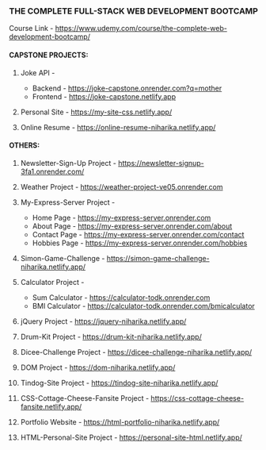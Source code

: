 ### THE COMPLETE FULL-STACK WEB DEVELOPMENT BOOTCAMP

Course Link - https://www.udemy.com/course/the-complete-web-development-bootcamp/

#### CAPSTONE PROJECTS:

1. Joke API -

   - Backend - https://joke-capstone.onrender.com?q=mother
   - Frontend - https://joke-capstone.netlify.app

2. Personal Site - https://my-site-css.netlify.app/

3. Online Resume - https://online-resume-niharika.netlify.app/

#### OTHERS:

1. Newsletter-Sign-Up Project - https://newsletter-signup-3fa1.onrender.com/

2. Weather Project - https://weather-project-ve05.onrender.com

3. My-Express-Server Project -

   - Home Page - https://my-express-server.onrender.com
   - About Page - https://my-express-server.onrender.com/about
   - Contact Page - https://my-express-server.onrender.com/contact
   - Hobbies Page - https://my-express-server.onrender.com/hobbies

4. Simon-Game-Challenge - https://simon-game-challenge-niharika.netlify.app/

5. Calculator Project -

   - Sum Calculator - https://calculator-todk.onrender.com
   - BMI Calculator - https://calculator-todk.onrender.com/bmicalculator

6. jQuery Project - https://jquery-niharika.netlify.app/

7. Drum-Kit Project - https://drum-kit-niharika.netlify.app/

8. Dicee-Challenge Project - https://dicee-challenge-niharika.netlify.app/

9. DOM Project - https://dom-niharika.netlify.app/

10. Tindog-Site Project - https://tindog-site-niharika.netlify.app/

11. CSS-Cottage-Cheese-Fansite Project - https://css-cottage-cheese-fansite.netlify.app/

12. Portfolio Website - https://html-portfolio-niharika.netlify.app/

13. HTML-Personal-Site Project - https://personal-site-html.netlify.app/
